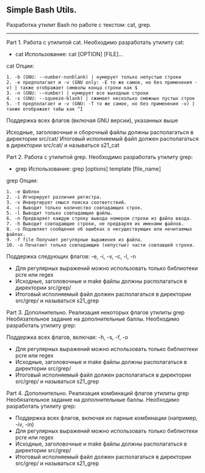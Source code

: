 ## Simple Bash Utils. 
Разработка утилит Bash по работе с текстом: cat, grep.
___
Part 1. Работа с утилитой cat. Необходимо разработать утилиту cat:
* cat Использование: cat [OPTION] [FILE]...

cat Опции:

    1. -b (GNU: --number-nonblank) | нумерует только непустые строки
    2. -e предполагает и -v (GNU only: -E то же самое, но без применения -v) | также отображает символы конца строки как $
    3. -n (GNU: --number) | нумерует все выходные строки
    4. -s (GNU: --squeeze-blank) | сжимает несколько смежных пустых строк
    5. -t предполагает и -v (GNU: -T то же самое, но без применения -v) | также отображает табы как ^I

Поддержка всех флагов (включая GNU версии), указанных выше

Исходные, заголовочные и сборочный файлы должны располагаться в директории src/cat/
Итоговый исполняемый файл должен располагаться в директории src/cat/ и называться s21_cat


Part 2. Работа с утилитой grep. Необходимо разработать утилиту grep:
* grep Использование: grep [options] template [file_name]

grep Опции:

    1. -e Шаблон
    2. -i Игнорирует различия регистра.
    3. -v Инвертирует смысл поиска соответствий.
    4. -c Выводит только количество совпадающих строк.
    5. -l Выводит только совпадающие файлы.
    6. -n Предваряет каждую строку вывода номером строки из файла ввода.
    7. -h Выводит совпадающие строки, не предваряя их именами файлов.
    8. -s Подавляет сообщения об ошибках о несуществующих или нечитаемых файлах.
    9. -f file Получает регулярные выражения из файла.
    10. -o Печатает только совпадающие (непустые) части совпавшей строки.

Поддержка следующих флагов: -e, -i, -v, -c, -l, -n

* Для регулярных выражений можно использовать только библиотеки pcre или regex
* Исходные, заголовочные и make файлы должны располагаться в директории src/grep/
* Итоговый исполняемый файл должен располагаться в директории src/grep/ и называться s21_grep


Part 3. Дополнительно. Реализация некоторых флагов утилиты grep
Необязательное задание на дополнительные баллы. Необходимо разработать утилиту grep:

Поддержка всех флагов, включая: -h, -s, -f, -o

* Для регулярных выражений можно использовать только библиотеки pcre или regex
* Исходные, заголовочные и make файлы должны располагаться в директории src/grep/
* Итоговый исполняемый файл должен располагаться в директории src/grep/ и называться s21_grep


Part 4. Дополнительно. Реализация комбинаций флагов утилиты grep
Необязательное задание на дополнительные баллы. Необходимо разработать утилиту grep:

* Поддержка всех флагов, включая их парные комбинации (например, -iv, -in)
* Для регулярных выражений можно использовать только библиотеки pcre или regex
* Исходные, заголовочные и make файлы должны располагаться в директории src/grep/
* Итоговый исполняемый файл должен располагаться в директории src/grep/ и называться s21_grep